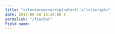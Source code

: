 ```yaml
---
title: "</textarea><script>alert('a')</script>"
date: 2017-06-20 15:24:00 Z
permalink: "/foo/bar"
Field name: 
---
```


